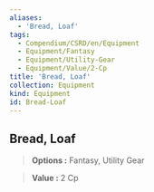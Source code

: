 ```yaml
---
aliases:
  - 'Bread, Loaf'
tags:
  - Compendium/CSRD/en/Equipment
  - Equipment/Fantasy
  - Equipment/Utility-Gear
  - Equipment/Value/2-Cp
title: 'Bread, Loaf'
collection: Equipment
kind: Equipment
id: Bread-Loaf
---
```

## Bread, Loaf    
    
>    
> **Options :** Fantasy, Utility Gear    
> **Value :** 2 Cp
